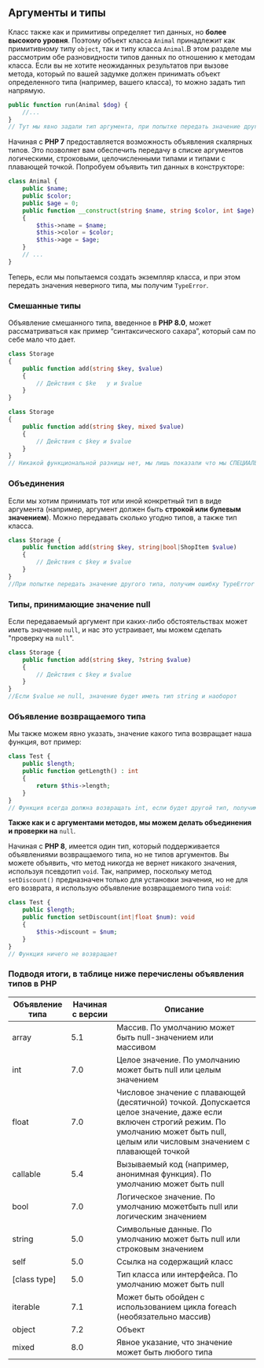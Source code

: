 ## Аргументы и типы

Класс также как и примитивы определяет тип данных, но **более высокого
уровня**. Поэтому объект класса `Animal` принадлежит как примитивному типу `object`, так и типу класса `Animal`.В этом разделе мы
рассмотрим обе разновидности типов данных по отношению к методам класса. Если вы не хотите неожиданных результатов при вызове метода, который
по вашей задумке должен принимать объект определенного типа (например, вашего класса), то можно
задать тип напрямую.

```php
public function run(Animal $dog) {
    //...
}
// Тут мы явно задали тип аргумента, при попытке передать значение другого типа, получим ошибку TypeError
```

Начиная с **PHP 7** предоставляется возможность объявления скалярных типов. Это позволяет вам
обеспечить передачу в списке аргументов логическими, строковыми, целочисленными типами и типами с плавающей точкой.
Попробуем объявить тип данных в конструкторе:
```php
class Animal {
    public $name;
    public $color;
    public $age = 0;
    public function __construct(string $name, string $color, int $age)
    {
        $this->name = $name;
        $this->color = $color;
        $this->age = $age;
    }
    // ...
}
```
Теперь, если мы попытаемся создать экземпляр класса, и при этом передать значения неверного типа,
мы получим `TypeError`.

### Смешанные типы
Объявление смешанного типа, введенное в **РНР 8.0**, может рассматриваться как пример “синтаксического сахара”, который сам по себе мало что
дает.
```php
class Storage
{
    public function add(string $key, $value)
    {
        // Действия c $ke   y и $value
    }
}

class Storage
{
    public function add(string $key, mixed $value)
    {
        // Действия c $key и $value
    }
}
// Никакой функциональной разницы нет, мы лишь показали что мы СПЕЦИАЛЬНО сделали $value гибким.
```
### Объединения
Если мы хотим принимать тот или иной конкретный тип в виде аргумента (например, аргумент
должен быть **строкой или булевым значением**). Можно передавать сколько угодно типов, а также тип класса.
```php
class Storage {
    public function add(string $key, string|bool|ShopItem $value)
    {
        // Действия c $key и $value
    }
} 
//При попытке передать значение другого типа, получим ошибку TypeError
```

### Типы, принимающие значение null
Если передаваемый аргумент при каких-либо обстоятельствах может иметь значение `null`, и нас это устраивает,
мы можем сделать "проверку на `null`".
```php
class Storage {
    public function add(string $key, ?string $value)
    {
        // Действия c $key и $value
    }
} 
//Если $value не null, значение будет иметь тип string и наоборот
```
### Объявление возвращаемого типа
Мы также можем явно указать, значение какого типа возвращает наша функция, вот пример:
```php
class Test {
    public $length;
    public function getLength() : int
    {
        return $this->length;
    }
}
// Функция всегда должна возвращать int, если будет другой тип, получим TypeError
```
**Также как и с аргументами методов, мы можем делать объединения и проверки на** `null`.

Начиная с **PHP 8**, имеется один тип, который поддерживается объявлениями возвращаемого типа, но не типов аргументов. Вы можете объявить, что метод никогда не вернет никакого значения, используя псевдотип
`void`. Так, например, поскольку метод `setDiscount()` предназначен только для установки значения, но не для его возврата, я использую объявление возвращаемого типа `void`:
```php
class Test {
    public $length;
    public function setDiscount(int|float $num): void
    {
        $this->discount = $num;
    }
}
// Функция ничего не возвращает
```

### Подводя итоги, в таблице ниже перечислены объявления типов в **PHP**

| Объявление типа | Начиная с версии | Описание |
| ----------- | ------------- | ---------- |
| array       | 5.1   | Массив. По умолчанию может быть null-значением или массивом |
| int         | 7.0   | Целое значение. По умолчанию может быть null или целым значением |
| float       | 7.0   | Числовое значение с плавающей (десятичной) точкой. Допускается целое значение, даже если включен строгий режим. По умолчанию может быть null, целым или числовым значением с плавающей точкой       |
| callable    | 5.4   | Вызываемый код (например, анонимная функция). По умолчанию может быть null       |
| bool        | 7.0   | Логическое значение. По умолчанию можетбыть null или логическим значением       |
| string      | 5.0   | Символьные данные. По умолчанию может быть null или строковым значением       |
| self        | 5.0   | Ссылка на содержащий класс       |
| [class type]| 5.0   | Тип класса или интерфейса. По умолчанию может быть null       |
| iterable    | 7.1   | Может быть обойден с использованием цикла foreach (необязательно массив)       |
| object      | 7.2   | Объект       |
| mixed       | 8.0   | Явное указание, что значение может быть любого типа       |